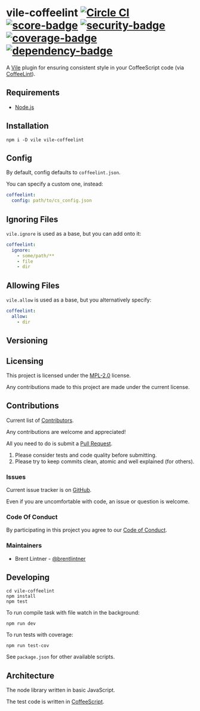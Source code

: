 # vile-coffeelint [![Circle CI](https://circleci.com/gh/forthright/vile-coffeelint.svg?style=shield&circle-token=6bbf75220c0e528b8a4ce2bc9426ea9f6b4df911)](https://circleci.com/gh/forthright/vile-coffeelint) [![score-badge](https://vile.io/api/v0/projects/vile-coffeelint/badges/score?token=USryyHar5xQs7cBjNUdZ)](https://vile.io/~brentlintner/vile-coffeelint) [![security-badge](https://vile.io/api/v0/projects/vile-coffeelint/badges/security?token=USryyHar5xQs7cBjNUdZ)](https://vile.io/~brentlintner/vile-coffeelint) [![coverage-badge](https://vile.io/api/v0/projects/vile-coffeelint/badges/coverage?token=USryyHar5xQs7cBjNUdZ)](https://vile.io/~brentlintner/vile-coffeelint) [![dependency-badge](https://vile.io/api/v0/projects/vile-coffeelint/badges/dependency?token=USryyHar5xQs7cBjNUdZ)](https://vile.io/~brentlintner/vile-coffeelint)

A [Vile](https://vile.io) plugin for ensuring consistent style in your CoffeeScript code (via [CoffeeLint](http://coffeelint.org)).

## Requirements

- [Node.js](http://nodejs.org)

## Installation

    npm i -D vile vile-coffeelint

## Config

By default, config defaults to `coffeelint.json`.

You can specify a custom one, instead:

```yaml
coffeelint:
  config: path/to/cs_config.json
```

## Ignoring Files

`vile.ignore` is used as a base, but you can add onto it:

```yaml
coffeelint:
  ignore:
    - some/path/**
    - file
    - dir
```

## Allowing Files

`vile.allow` is used as a base, but you alternatively specify:

```yaml
coffeelint:
  allow:
    - dir
```

## Versioning

## Licensing

This project is licensed under the [MPL-2.0](LICENSE) license.

Any contributions made to this project are made under the current license.

## Contributions

Current list of [Contributors](https://github.com/forthright/vile-coffeelint/graphs/contributors).

Any contributions are welcome and appreciated!

All you need to do is submit a [Pull Request](https://github.com/forthright/vile-coffeelint/pulls).

1. Please consider tests and code quality before submitting.
2. Please try to keep commits clean, atomic and well explained (for others).

### Issues

Current issue tracker is on [GitHub](https://github.com/forthright/vile-coffeelint/issues).

Even if you are uncomfortable with code, an issue or question is welcome.

### Code Of Conduct

By participating in this project you agree to our [Code of Conduct](CODE_OF_CONDUCT.md).

### Maintainers

- Brent Lintner - [@brentlintner](http://github.com/brentlintner)

## Developing

    cd vile-coffeelint
    npm install
    npm test

To run compile task with file watch in the background:

    npm run dev

To run tests with coverage:

    npm run test-cov

See `package.json` for other available scripts.

## Architecture

The node library written in basic JavaScript.

The test code is written in [CoffeeScript](http://coffeescript.org).
